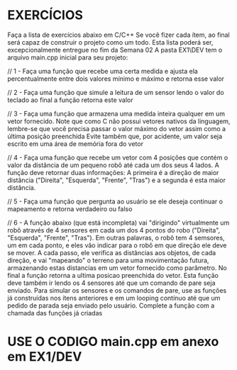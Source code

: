 # EXERCÍCIOS
Faça a lista de exercícios abaixo em C/C++
Se você fizer cada ítem, ao final será capaz de construir o projeto como um todo.
Esta lista poderá ser, excepcionalmente entregue no fim da Semana 02
A pasta EX1\DEV tem o arquivo main.cpp inicial para seu projeto:

// 1 -  Faça uma função que recebe uma certa medida e ajusta ela percentualmente entre dois valores mínimo e máximo e retorna esse valor

// 2 - Faça uma função que simule a leitura de um sensor lendo o valor do teclado ao final a função retorna este valor

// 3 - Faça uma função que armazena uma medida inteira qualquer em um vetor fornecido. Note que como C não possui vetores nativos da linguagem, lembre-se que você precisa passar o valor máximo do vetor assim como a última posição preenchida Evite também que, por acidente, um valor seja escrito em uma área de memória fora do vetor
  
// 4 - Faça uma função que recebe um vetor com 4 posições que contém o valor da distância de um pequeno robô até cada um dos seus 4 lados. A função deve retornar duas informações: A primeira é a direção de maior distância ("Direita", "Esquerda", "Frente", "Tras") e a segunda é esta maior distância.

// 5 - Faça uma função que pergunta ao usuário se ele deseja continuar o mapeamento e retorna verdadeiro ou falso

// 6 - A função abaixo (que está incompleta) vai "dirigindo" virtualmente um robô através de 4 sensores em cada um dos 4 pontos do robo ("Direita", "Esquerda", "Frente", "Tras"). Em outras palavras, o robô tem 4 semsores, um em cada ponto, e eles vão indicar para o robô em que direção ele deve se mover. A cada passo, ele verifica as distâncias aos objetos, de cada direção, e vai "mapeando" o terreno para uma movimentação futura, armazenando estas distancias em um vetor fornecido como parâmetro. No final a função retorna a ultima posicao preenchida do vetor. Esta função deve também ir lendo os 4 sensores até que um comando de pare seja enviado.  Para simular os sensores e os comandos de pare, use as funções já construídas nos ítens anteriores e em um looping contínuo até que um pedido de parada seja enviado pelo usuário. Complete a função com a chamada das funções já criadas
  
# USE O CODIGO main.cpp em anexo em EX1/DEV
